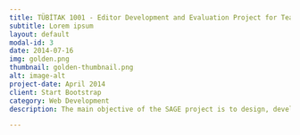 ```yaml
---
title: TÜBİTAK 1001 - Editor Development and Evaluation Project for Teachers to Create Virtual Reality Environments (SAGE)
subtitle: Lorem ipsum
layout: default
modal-id: 3
date: 2014-07-16
img: golden.png
thumbnail: golden-thumbnail.png
alt: image-alt
project-date: April 2014
client: Start Bootstrap
category: Web Development
description: The main objective of the SAGE project is to design, develop, and evaluate a Virtual Reality (VR) editor system that is user-friendly, does not require technical knowledge, can be used with mobile devices, integrates with LMS, and is cloud-based for teachers to create rich learning environments. The system will be easy to use, cost-effective for both teachers and students, available in the Turkish language, and tailored to the Turkish education system.

---
```

